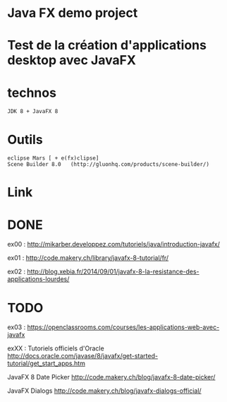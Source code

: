 # Java FX demo project


# Test de la création d'applications desktop avec JavaFX



# technos

	JDK 8 + JavaFX 8


# Outils

	eclipse Mars [ + e(fx)clipse]
	Scene Builder 8.0   (http://gluonhq.com/products/scene-builder/)
	


# Link



# DONE

ex00 : http://mikarber.developpez.com/tutoriels/java/introduction-javafx/

ex01 : http://code.makery.ch/library/javafx-8-tutorial/fr/

ex02 : http://blog.xebia.fr/2014/09/01/javafx-8-la-resistance-des-applications-lourdes/


# TODO 

ex03 : https://openclassrooms.com/courses/les-applications-web-avec-javafx

exXX : Tutoriels officiels d'Oracle
http://docs.oracle.com/javase/8/javafx/get-started-tutorial/get_start_apps.htm

JavaFX 8 Date Picker
http://code.makery.ch/blog/javafx-8-date-picker/

JavaFX Dialogs
http://code.makery.ch/blog/javafx-dialogs-official/


	